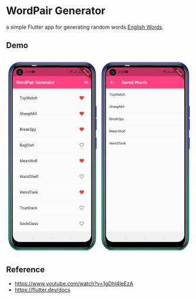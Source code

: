 # WordPair Generator

a simple Flutter app for generating random words <a href="https://pub.dev/packages/english_words">English Words</a>.

## Demo

<p float="left">
<img src="screenshots/Screenshot_20210415-143601.png" width=250/>
<img src="screenshots/Screenshot_20210415-143610.png" width=250/>
  </p>

## Reference
- https://www.youtube.com/watch?v=1gDhl4leEzA   
- https://flutter.dev/docs
